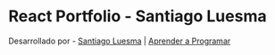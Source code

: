 # React Portfolio - Santiago Luesma

Desarrollado por - [Santiago Luesma](https://github.com/santiagoluesma) | [Aprender a Programar](https://aprenderaprogram.ar)